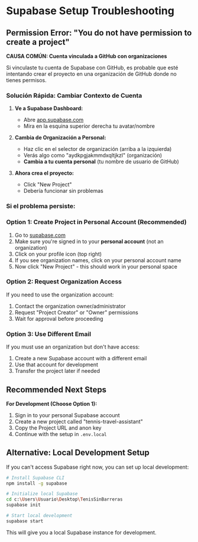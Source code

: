 # Supabase Setup Troubleshooting

## Permission Error: "You do not have permission to create a project"

**CAUSA COMÚN: Cuenta vinculada a GitHub con organizaciones**

Si vinculaste tu cuenta de Supabase con GitHub, es probable que esté intentando crear el proyecto en una organización de GitHub donde no tienes permisos.

### Solución Rápida: Cambiar Contexto de Cuenta

1. **Ve a Supabase Dashboard:**
   - Abre [app.supabase.com](https://app.supabase.com)
   - Mira en la esquina superior derecha tu avatar/nombre

2. **Cambia de Organización a Personal:**
   - Haz clic en el selector de organización (arriba a la izquierda)
   - Verás algo como "aydkpgjakmmdxqltjkzl" (organización)
   - **Cambia a tu cuenta personal** (tu nombre de usuario de GitHub)

3. **Ahora crea el proyecto:**
   - Click "New Project"
   - Debería funcionar sin problemas

### Si el problema persiste:

### Option 1: Create Project in Personal Account (Recommended)
1. Go to [supabase.com](https://supabase.com)
2. Make sure you're signed in to your **personal account** (not an organization)
3. Click on your profile icon (top right)
4. If you see organization names, click on your personal account name
5. Now click "New Project" - this should work in your personal space

### Option 2: Request Organization Access
If you need to use the organization account:
1. Contact the organization owner/administrator
2. Request "Project Creator" or "Owner" permissions
3. Wait for approval before proceeding

### Option 3: Use Different Email
If you must use an organization but don't have access:
1. Create a new Supabase account with a different email
2. Use that account for development
3. Transfer the project later if needed

## Recommended Next Steps

**For Development (Choose Option 1):**
1. Sign in to your personal Supabase account
2. Create a new project called "tennis-travel-assistant"
3. Copy the Project URL and anon key
4. Continue with the setup in `.env.local`

## Alternative: Local Development Setup

If you can't access Supabase right now, you can set up local development:

```bash
# Install Supabase CLI
npm install -g supabase

# Initialize local Supabase
cd c:\Users\Usuario\Desktop\TenisSinBarreras
supabase init

# Start local development
supabase start
```

This will give you a local Supabase instance for development.

